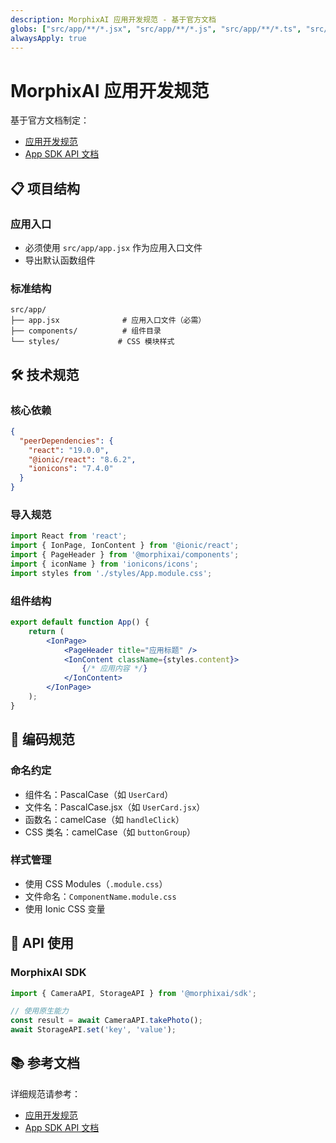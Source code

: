 ```yaml
---
description: MorphixAI 应用开发规范 - 基于官方文档
globs: ["src/app/**/*.jsx", "src/app/**/*.js", "src/app/**/*.ts", "src/app/**/*.tsx", "src/app/**/*.css"]
alwaysApply: true
---
```


# MorphixAI 应用开发规范

基于官方文档制定：
- [应用开发规范](https://app-shell.focusbe.com/docs/app-development-specification.md)
- [App SDK API 文档](https://app-shell.focusbe.com/docs/app-sdk-api.md)

## 📋 项目结构

### 应用入口
- 必须使用 `src/app/app.jsx` 作为应用入口文件
- 导出默认函数组件

### 标准结构
```
src/app/
├── app.jsx              # 应用入口文件（必需）
├── components/          # 组件目录
└── styles/             # CSS 模块样式
```

## 🛠 技术规范

### 核心依赖
```json
{
  "peerDependencies": {
    "react": "19.0.0",
    "@ionic/react": "8.6.2",
    "ionicons": "7.4.0"
  }
}
```

### 导入规范
```jsx
import React from 'react';
import { IonPage, IonContent } from '@ionic/react';
import { PageHeader } from '@morphixai/components';
import { iconName } from 'ionicons/icons';
import styles from './styles/App.module.css';
```

### 组件结构
```jsx
export default function App() {
    return (
        <IonPage>
            <PageHeader title="应用标题" />
            <IonContent className={styles.content}>
                {/* 应用内容 */}
            </IonContent>
        </IonPage>
    );
}
```

## 📝 编码规范

### 命名约定
- 组件名：PascalCase（如 `UserCard`）
- 文件名：PascalCase.jsx（如 `UserCard.jsx`）
- 函数名：camelCase（如 `handleClick`）
- CSS 类名：camelCase（如 `buttonGroup`）

### 样式管理
- 使用 CSS Modules（`.module.css`）
- 文件命名：`ComponentName.module.css`
- 使用 Ionic CSS 变量

## 🚀 API 使用

### MorphixAI SDK
```jsx
import { CameraAPI, StorageAPI } from '@morphixai/sdk';

// 使用原生能力
const result = await CameraAPI.takePhoto();
await StorageAPI.set('key', 'value');
```

## 📚 参考文档

详细规范请参考：
- [应用开发规范](https://app-shell.focusbe.com/docs/app-development-specification.md)
- [App SDK API 文档](https://app-shell.focusbe.com/docs/app-sdk-api.md)
